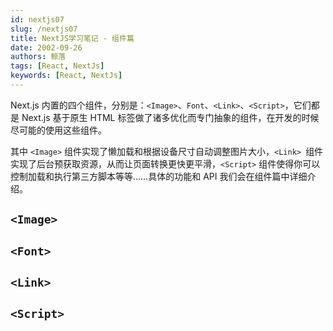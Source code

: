 ```yaml
---
id: nextjs07
slug: /nextjs07
title: NextJS学习笔记 - 组件篇
date: 2002-09-26
authors: 鲸落
tags: [React, NextJs]
keywords: [React, NextJs]
---
```




Next.js 内置的四个组件，分别是：`<Image>`、`Font`、`<Link>`、`<Script>`，它们都是 Next.js 基于原生 HTML 标签做了诸多优化而专门抽象的组件，在开发的时候尽可能的使用这些组件。

其中 `<Image>` 组件实现了懒加载和根据设备尺寸自动调整图片大小，`<Link> `组件实现了后台预获取资源，从而让页面转换更快更平滑，`<Script>` 组件使得你可以控制加载和执行第三方脚本等等……具体的功能和 API 我们会在组件篇中详细介绍。



## `<Image>`





## `<Font>`

## `<Link>`

## `<Script>`















